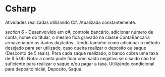 # Csharp
Atividades realizadas utilizando C#.
Atualizada constantemente.

*section 6* - Desenvolvido em c#, controle bancário, adicionar número de conta, nome do títular, o mesmo fica gravado na classe ContaBancaria armazenando os dados digitados.
Tendo também como adicionar o método desejado para ser utilizado, caso queira realizar o deposito ou saque (Desconto de 5 reais). Para cada saque 
realizado, o banco cobra uma taxa de $ 5.00. Nota: a conta pode ficar com saldo negativo se o saldo não for suficiente para realizar o saque e/ou pagar a taxa.
Utilizando condicional para depositoInicial, Deposito, Saque.
